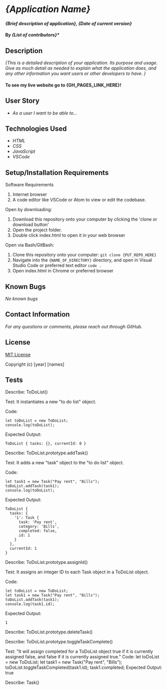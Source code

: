 # _{Application Name}_

#### _{Brief description of application}, {Date of current version}_

#### By _**{List of contributors}***_

## Description

_{This is a detailed description of your application. Its purpose and usage.  Give as much detail as needed to explain what the application does, and any other information you want users or other developers to have. }_

#### To see my live website go to {GH_PAGES_LINK_HERE}!

## User Story

* _As a user I want to be able to..._

## Technologies Used

* _HTML_
* _CSS_
* _JavaScript_
* _VSCode_

## Setup/Installation Requirements

Software Requirements
1. Internet browser
2. A code editor like VSCode or Atom to view or edit the codebase.

Open by downloading:
1. Download this repository onto your computer by clicking the 'clone or download button'
2. Open the project folder.
2. Double click index.html to open it in your web browser

Open via Bash/GitBash:
1. Clone this repository onto your computer:
`git clone {PUT_REPO_HERE}`
2. Navigate into the `{NAME_OF_DIRECTORY}` directory, and open in Visual Studio Code or preferred text editor
`code .`
3. Open index.html in Chrome or preferred browser


## Known Bugs

_No known bugs_

## Contact Information

_For any questions or comments, please reach out through GitHub._

## License

[MIT License](license)

Copyright (c) [year] [names]

## Tests

Describe: ToDoList()

Test: It instantiates a new "to do list" object.

Code:
```
let toDoList = new ToDoList;
console.log(toDoList);
```
Expected Output:
```
ToDoList { tasks: {}, currentId: 0 }
```

Describe: ToDoList.prototype.addTask()

Test: It adds a new "task" object to the "to do list" object.

Code:
```let toDoList = new ToDoList;
let task1 = new Task("Pay rent", "Bills");
toDoList.addTask(task1);
console.log(toDoList);
```
Expected Output:
```
ToDoList {
  tasks: {
    '1': Task {
      task: 'Pay rent',
      category: 'Bills',
      completed: false,
      id: 1
    }
  },
  currentId: 1
}
```

Describe: ToDoList.prototype.assignId()

Test: It assigns an integer ID to each Task object in a ToDoList object.

Code:
```
let toDoList = new ToDoList;
let task1 = new Task("Pay rent", "Bills");
toDoList.addTask(task1);
console.log(task1.id);
```
Expected Output:
```
1
```



Describe: ToDoList.prototype.deleteTask()



Describe: ToDoList.prototype.toggleTaskComplete()

Test: "It will assign completed for a ToDoList object true if it is currently assigned false, and false if it is currently assigned true."
Code:
    let toDoList = new ToDoList;
    let task1 = new Task("Pay rent", "Bills");
    toDoList.toggleTaskCompleted(task1.id);
    task1.completed;
Expected Output: true

Describe: Task()

